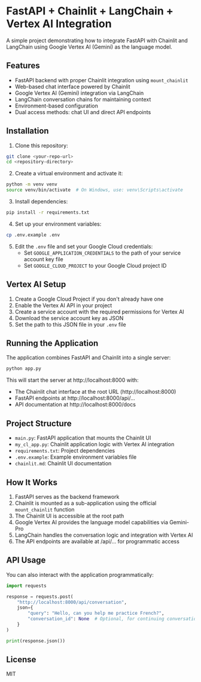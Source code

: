 # FastAPI + Chainlit + LangChain + Vertex AI Integration

A simple project demonstrating how to integrate FastAPI with Chainlit and LangChain using Google Vertex AI (Gemini) as the language model.

## Features

- FastAPI backend with proper Chainlit integration using `mount_chainlit`
- Web-based chat interface powered by Chainlit
- Google Vertex AI (Gemini) integration via LangChain
- LangChain conversation chains for maintaining context
- Environment-based configuration
- Dual access methods: chat UI and direct API endpoints

## Installation

1. Clone this repository:
```bash
git clone <your-repo-url>
cd <repository-directory>
```

2. Create a virtual environment and activate it:
```bash
python -m venv venv
source venv/bin/activate  # On Windows, use: venv\Scripts\activate
```

3. Install dependencies:
```bash
pip install -r requirements.txt
```

4. Set up your environment variables:
```bash
cp .env.example .env
```

5. Edit the `.env` file and set your Google Cloud credentials:
   - Set `GOOGLE_APPLICATION_CREDENTIALS` to the path of your service account key file
   - Set `GOOGLE_CLOUD_PROJECT` to your Google Cloud project ID

## Vertex AI Setup

1. Create a Google Cloud Project if you don't already have one
2. Enable the Vertex AI API in your project
3. Create a service account with the required permissions for Vertex AI
4. Download the service account key as JSON
5. Set the path to this JSON file in your `.env` file

## Running the Application

The application combines FastAPI and Chainlit into a single server:

```bash
python app.py
```

This will start the server at http://localhost:8000 with:
- The Chainlit chat interface at the root URL (http://localhost:8000)
- FastAPI endpoints at http://localhost:8000/api/...
- API documentation at http://localhost:8000/docs

## Project Structure

- `main.py`: FastAPI application that mounts the Chainlit UI
- `my_cl_app.py`: Chainlit application logic with Vertex AI integration
- `requirements.txt`: Project dependencies
- `.env.example`: Example environment variables file
- `chainlit.md`: Chainlit UI documentation

## How It Works

1. FastAPI serves as the backend framework
2. Chainlit is mounted as a sub-application using the official `mount_chainlit` function
3. The Chainlit UI is accessible at the root path
4. Google Vertex AI provides the language model capabilities via Gemini-Pro
5. LangChain handles the conversation logic and integration with Vertex AI
6. The API endpoints are available at /api/... for programmatic access

## API Usage

You can also interact with the application programmatically:

```python
import requests

response = requests.post(
    "http://localhost:8000/api/conversation",
    json={
        "query": "Hello, can you help me practice French?",
        "conversation_id": None  # Optional, for continuing conversations
    }
)

print(response.json())
```

## License

MIT

